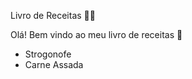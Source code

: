 Livro de Receitas :man_cook:

Olá! Bem vindo ao meu livro de receitas :wave:

- Strogonofe
- Carne Assada